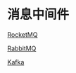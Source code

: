 # 消息中间件

[RocketMQ](./RocketMQ/index.md)

[RabbitMQ](./RabbitMQ/index.md)

[Kafka](./Kafka/index.md)

